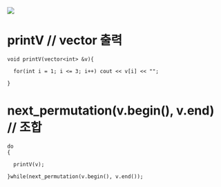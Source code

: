 
<img src="https://capsule-render.vercel.app/api?type=wave&transparent&color=E5E5CB&height=200&section=header&text=Algorithm_Study&fontSize=90" />



# printV // vector 출력

    void printV(vector<int> &v){

      for(int i = 1; i <= 3; i++) cout << v[i] << "";

    }


# next_permutation(v.begin(), v.end) // 조합

    do
    {
    
      printV(v);
      
    }while(next_permutation(v.begin(), v.end());
